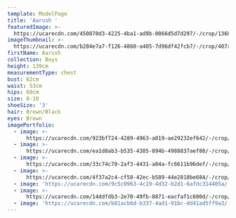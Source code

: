 ```yaml
---
template: ModelPage
title: 'Aarush '
featuredImage: >-
  https://ucarecdn.com/450870d3-4225-4ba1-ad9b-0066d5d7d297/-/crop/1368x701/0,42/-/preview/
imageThumbnail: >-
  https://ucarecdn.com/b284e7a7-f126-4860-a405-7d96df42fcb7/-/crop/407x514/90,168/-/preview/
firstName: Aarush
collection: Boys
height: 139cm
measurementType: chest
bust: 62cm
waist: 53cm
hips: 68cm
size: 8-10
shoeSize: '3'
hair: Brown/Black
eyes: Brown
imagePortfolio:
  - image: >-
      https://ucarecdn.com/923bf724-4289-4963-a019-ae29232ef642/-/crop/608x741/0,171/-/preview/
  - image: >-
      https://ucarecdn.com/ea1d8ab3-b535-4385-894b-4988837aef80/-/crop/608x787/0,125/-/preview/
  - image: >-
      https://ucarecdn.com/33c74c70-2af3-4431-a04a-fc6611b96def/-/crop/558x824/50,88/-/preview/
  - image: >-
      https://ucarecdn.com/4f37a2c4-cf58-42ec-b589-44e2818be684/-/crop/608x822/0,90/-/preview/
  - image: 'https://ucarecdn.com/9c5c0963-4c19-4d32-b2d1-6afdc314405a/'
  - image: >-
      https://ucarecdn.com/14ddfdb3-2e70-49fb-8871-eacfaf1c600d/-/crop/608x770/0,142/-/preview/
  - image: 'https://ucarecdn.com/b81acb6d-b337-4ad1-91bc-dd41ad5ff9a3/'
---
```


